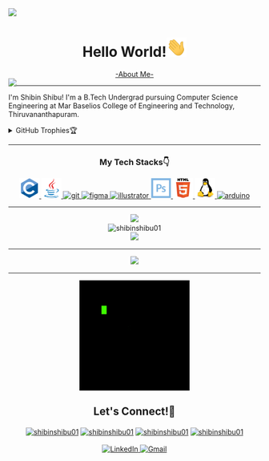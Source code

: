 <img src="/media/GitBanner.png">
<h1 align="center">Hello World!<img src="https://raw.githubusercontent.com/ABSphreak/ABSphreak/master/gifs/Hi.gif" width="40"></h1>
<p align="center">
<a href="https://shibinshibu01.bio.link/">-About Me-</a><br>
<img src="https://komarev.com/ghpvc/?username=shibinshibu01&theme=dracula"/ align="left">
</p>
<hr>
<p>I'm Shibin Shibu! I'm a B.Tech Undergrad pursuing Computer Science Engineering at Mar Baselios College of Engineering and Technology, Thiruvananthapuram.</p>

<details align="left">
  <summary>GitHub Trophies🏆</summary>
<p align="left">
  <a href="https://github.com/ryo-ma/github-profile-trophy" target="_blank">
    <img src="https://github-profile-trophy.vercel.app/?username=shibinshibu01&theme=dracula"/>
  </a>
</p>
</details>
<hr>
<h3 align="center">My Tech Stacks👇</h3>
<p align="center"> 
<a href="https://www.cprogramming.com/" target="_blank" rel="noreferrer"> <img src="https://raw.githubusercontent.com/devicons/devicon/master/icons/c/c-original.svg" alt="c" width="40" height="40"/> </a> 
<a href="https://www.java.com" target="_blank" rel="noreferrer"> <img src="https://raw.githubusercontent.com/devicons/devicon/master/icons/java/java-original.svg" alt="java" width="40" height="40"/> </a> 
<a href="https://git-scm.com/" target="_blank" rel="noreferrer"> <img src="https://www.vectorlogo.zone/logos/git-scm/git-scm-icon.svg" alt="git" width="40" height="40"/> </a> 
<a href="https://www.figma.com/" target="_blank" rel="noreferrer"> <img src="https://www.vectorlogo.zone/logos/figma/figma-icon.svg" alt="figma" width="40" height="40"/> </a> 
<a href="https://www.adobe.com/in/products/illustrator.html" target="_blank" rel="noreferrer"> <img src="https://www.vectorlogo.zone/logos/adobe_illustrator/adobe_illustrator-icon.svg" alt="illustrator" width="40" height="40"/> </a> 
<a href="https://www.photoshop.com/en" target="_blank" rel="noreferrer"> <img src="https://raw.githubusercontent.com/devicons/devicon/master/icons/photoshop/photoshop-line.svg" alt="photoshop" width="40" height="40"/> </a> 
<a href="https://www.w3.org/html/" target="_blank" rel="noreferrer"> <img src="https://raw.githubusercontent.com/devicons/devicon/master/icons/html5/html5-original-wordmark.svg" alt="html5" width="40" height="40"/> </a> 
<a href="https://www.linux.org/" target="_blank" rel="noreferrer"> <img src="https://raw.githubusercontent.com/devicons/devicon/master/icons/linux/linux-original.svg" alt="linux" width="40" height="40"/> </a> 
<a href="https://www.arduino.cc/" target="_blank" rel="noreferrer"> <img src="https://cdn.worldvectorlogo.com/logos/arduino-1.svg" alt="arduino" width="40" height="40"/> </a> </p>
<hr>
<div align = "center">
<img src="https://github-readme-stats.vercel.app/api?username=shibinshibu01&show_icons=true&theme=dracula"/>
<br>
<div align = "center">
<img src="https://github-readme-streak-stats.herokuapp.com/?user=shibinshibu01&theme=dracula" alt="shibinshibu01"/>
<br>
<div align = "center">
<img src="https://github-readme-stats.vercel.app/api/top-langs/?username=shibinshibu01&theme=dracula"/>
<hr>
<img src="https://activity-graph.herokuapp.com/graph?username=shibinshibu01&theme=dracula"/>
<hr>
<img align="center" src="https://raw.githubusercontent.com/kesiajo/kesiajo/main/images/tenor.gif"/>

<h2 align="center">Let's Connect!🤝</h2> 

<p align="center">
<a href="https://linkedin.com/in/shibinshibu01" target="blank"><img align="center" src="https://raw.githubusercontent.com/rahuldkjain/github-profile-readme-generator/master/src/images/icons/Social/linked-in-alt.svg" alt="shibinshibu01" height="30" width="40" /></a>
<a href="https://github.com/shibinshibu01" target="blank"><img align="center" src="https://raw.githubusercontent.com/rahuldkjain/github-profile-readme-generator/master/src/images/icons/Social/github.svg" alt="shibinshibu01" height="30" width="40" /></a>
<a href="https://twitter.com/shibinshibu01" target="blank"><img align="center" src="https://raw.githubusercontent.com/rahuldkjain/github-profile-readme-generator/master/src/images/icons/Social/twitter.svg" alt="shibinshibu01" height="30" width="40" /></a>
<a href="https://instagram.com/shibinshibu01" target="blank"><img align="center" src="https://raw.githubusercontent.com/rahuldkjain/github-profile-readme-generator/master/src/images/icons/Social/instagram.svg" alt="shibinshibu01" height="30" width="40" /></a>
<br>
<br>
<a href="https://wa.me/+917736058923" target="_blank">
<img alt="LinkedIn" src="https://img.shields.io/badge/whatsapp%20-%730077B5.svg?&style=for-the-badge&logo=whatsapp&logoColor=white"/>
<a href="mailto:shibinsb01@gmail.com">
<img alt="Gmail" src="https://img.shields.io/badge/Gmail-D14836?style=for-the-badge&logo=gmail&logoColor=white" />
</p> 
